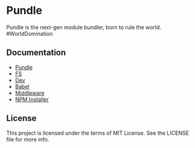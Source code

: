 Pundle
======

Pundle is the next-gen module bundler, born to rule the world. #WorldDomination

## Documentation

- [Pundle](https://github.com/motion/pundle/blob/master/packages/pundle/README.md)
- [FS](https://github.com/motion/pundle/blob/master/packages/fs/README.md)
- [Dev](https://github.com/motion/pundle/blob/master/packages/dev/README.md)
- [Babel](https://github.com/motion/pundle/blob/master/packages/babel/README.md)
- [Middleware](https://github.com/motion/pundle/blob/master/packages/middleware/README.md)
- [NPM Installer](https://github.com/motion/pundle/blob/master/packages/npm-installer/README.md)


## License

This project is licensed under the terms of MIT License. See the LICENSE file for more info.
